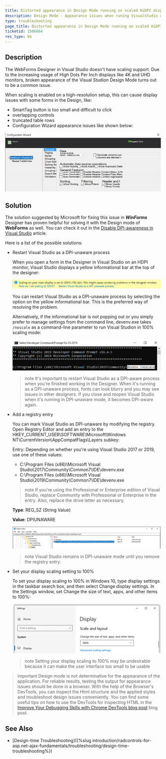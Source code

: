 ```yaml
---
title: Distorted appearance in Design Mode running on scaled HiDPI display
description: Design Mode - Appearance issues when runing VisualStudio on HiDPI monitor. Disable DPI-awarness.
type: troubleshooting
page_title: Distorted appearance in Design Mode running on scaled HiDPI display
ticketid: 1506664
res_type: kb
---
```


## Description

The WebForms Designer in Visual Studio doesn't have scaling support. Due to the increasing usage of High Dots Per Inch displays like 4K and UHD monitors, broken appearance of the Visual Studion Design Mode turns out to be a common issue. 

When scaling is enabled on a high-resolution setup, this can cause display issues with some forms in the Design, like:
- SmartTag button is too small and difficult to click 
- overlapping controls
- truncated table rows
- Configuration Wizard appearance issues like shown below:

![Distorterd appearance in Configiguration Wizard](images/common-dpi-awareness-configuration-wizard.png)

## Solution


The solution suggested by Microsoft for fixing this issue in ***WinForms*** Designer has proven helpful for solving it with the Design mode of **WebForms** as well. You can check it out in the [Disable DPI-awareness in Visual Studio](https://docs.microsoft.com/en-us/visualstudio/designers/disable-dpi-awareness) article.

Here is a list of the possible solutions:


* Restart Visual Studio as a DPI-unaware process

	When you open a form in the Designer in Visual Studio on an HDPI monitor, Visual Studio displays a yellow informational bar at the top of the designer:

	![Informational bar in Visual Studio to restart in DPI-unaware mode](images/common-dpi-awareness-info-bar-in-VS.png)

	You can restart Visual Studio as a DPI-unaware process by selecting the option on the yellow informational bar. This is the preferred way of resolving the problem.

    Alternatively, if the informational bar is not popping out or you simply prefer to manage settings from the command line, devenv.exe takes `/noscale` as a command-line parameter to run Visual Studion in 100% scaling mode:

    ![Command line Run in noscale mode](images/common-dpi-awareness-command-noscale.png)

	>note It's important to restart Visual Studio as a DPI-aware process when you're finished working in the Designer. When it's running as a DPI-unaware process, fonts can look blurry and you may see issues in other designers. If you close and reopen Visual Studio when it's running in DPI-unaware mode, it becomes DPI-aware again.
	
* Add a registry entry

	You can mark Visual Studio as DPI-unaware by modifying the registry. Open Registry Editor and add an entry to the HKEY_CURRENT_USER\SOFTWARE\Microsoft\Windows NT\CurrentVersion\AppCompatFlags\Layers subkey:

	Entry: Depending on whether you're using Visual Studio 2017 or 2019, use one of these values:

	 * C:\Program Files (x86)\Microsoft Visual Studio\2017\Community\Common7\IDE\devenv.exe
	 * C:\Program Files (x86)\Microsoft Visual Studio\2019\Community\Common7\IDE\devenv.exe

	>note If you're using the Professional or Enterprise edition of Visual Studio, replace Community with Professional or Enterprise in the entry. Also, replace the drive letter as necessary.

	**Type**: REG_SZ (String Value)

	**Value**: DPIUNAWARE

    ![Registry entry](images/common-dpi-awareness-regestry-entry.png)

	>note Visual Studio remains in DPI-unaware mode until you remove the registry entry.

* Set your display scaling setting to 100%

	To set your display scaling to 100% in Windows 10, type display settings in the taskbar search box, and then select Change display settings. In the Settings window, set Change the size of text, apps, and other items to 100%:

    ![Windows display settings](images/common-dpi-awareness-windows-display-scale.png)

	>note Setting your display scaling to 100% may be undesirable because it can make the user interface too small to be usable

>important Design mode is not determinative for the appearance of the application. For reliable results, testing the output for appearance issues should be done in a browser. With the help of the Browser's DevTools, you can inspect the Html structure and the applied styles and troubleshoot design issues conveniently. You can find some useful tips on how to use the DevTools for inspecting HTML in the [Improve Your Debugging Skills with Chrome DevTools blog post](https://www.telerik.com/blogs/improve-your-debugging-skills-with-chrome-devtools) blog post.


## See Also

*    [Design-time Troubleshooting]({%slug introduction/radcontrols-for-asp.net-ajax-fundamentals/troubleshooting/design-time-troubleshooting%})

